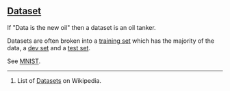## [Dataset](#dataset)

If "Data is the new oil" then a dataset is an oil tanker.

Datasets are often broken into a [training set](#training-set) which has the majority of the data, a [dev set](#dev-set) and a [test set](#test-set).

See [MNIST](#mnist).

---

1. List of  [Datasets](https://en.wikipedia.org/wiki/List_of_datasets_for_machine_learning_research#Music) on Wikipedia.